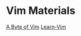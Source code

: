 # Vim Materials

[A Byte of Vim](https://github.com/swaroopch/byte-of-vim)
[Learn-Vim](https://github.com/iggredible/Learn-Vim)
